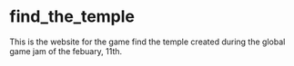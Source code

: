 # find_the_temple
This is the website for the game find the temple created during the global game jam of the febuary, 11th.
